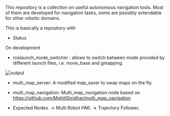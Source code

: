 This repository is a collection on useful autonomous navigation tools. Most of them are developed for navigation tasks, some are possibly extendable for other robotic domains.

This is basically a repository with 

* Status

On development

* roslaunch_mode_switcher : allows to switch between mode provided by different launch files, i.e. move_base and gmapping.

![output](https://user-images.githubusercontent.com/14136339/38874322-190dfffa-4258-11e8-8825-1d64800b36aa.gif)


* multi_map_server: A modified map_saver to swap maps on the fly.

* multi_map_navigation: Multi_map_navigation node based on https://github.com/MohitShridhar/multi_map_navigation

* Expected Nodes.
-> Multi Robot HMI.
-> Trajectory Follower.



